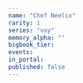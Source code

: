 ```yaml
---
name: "Chef Neelix"
rarity: 1
series: "voy"
memory_alpha: ""
bigbook_tier:
events:
in_portal:
published: false
---
```


